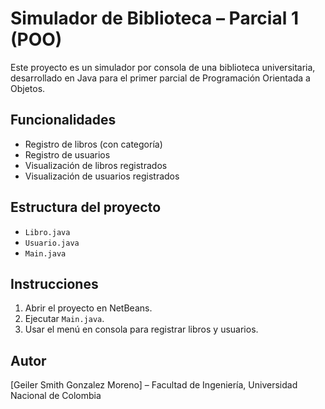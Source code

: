# Simulador de Biblioteca – Parcial 1 (POO)

Este proyecto es un simulador por consola de una biblioteca universitaria, desarrollado en Java para el primer parcial de Programación Orientada a Objetos.

## Funcionalidades
- Registro de libros (con categoría)
- Registro de usuarios
- Visualización de libros registrados
- Visualización de usuarios registrados

## Estructura del proyecto
- `Libro.java`
- `Usuario.java`
- `Main.java`

## Instrucciones
1. Abrir el proyecto en NetBeans.
2. Ejecutar `Main.java`.
3. Usar el menú en consola para registrar libros y usuarios.

## Autor
[Geiler Smith Gonzalez Moreno] – Facultad de Ingeniería, Universidad Nacional de Colombia
